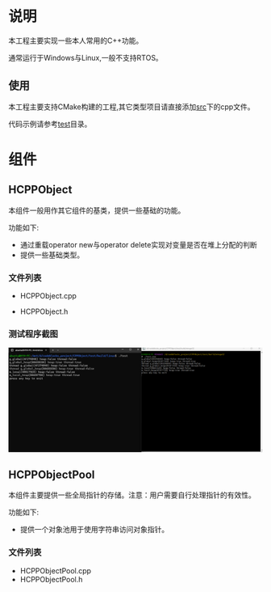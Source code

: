 # 说明

本工程主要实现一些本人常用的C++功能。

通常运行于Windows与Linux,一般不支持RTOS。


## 使用


本工程主要支持CMake构建的工程,其它类型项目请直接添加[src](src)下的cpp文件。

代码示例请参考[test](test)目录。

# 组件

## HCPPObject

本组件一般用作其它组件的基类，提供一些基础的功能。

功能如下:

- 通过重载operator new与operator delete实现对变量是否在堆上分配的判断
- 提供一些基础类型。

### 文件列表

- HCPPObject.cpp  

- HCPPObject.h  

### 测试程序截图

![test](doc/test.png)

## HCPPObjectPool

本组件主要提供一些全局指针的存储。注意：用户需要自行处理指针的有效性。

功能如下:

- 提供一个对象池用于使用字符串访问对象指针。

### 文件列表

- HCPPObjectPool.cpp  
- HCPPObjectPool.h